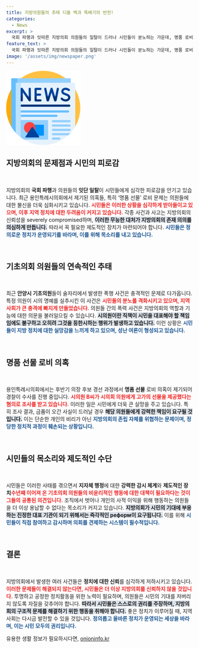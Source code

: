 ```yaml
---
title: 지방의원들의 추태 디올 백과 뚝배기의 반전!
categories:
  - News
excerpt: >
  국회 파행과 잇따른 지방의회 의원들의 일탈이 드러나 시민들이 분노하는 가운데, 명품 로비 의혹과 술자리 폭행 사건이 불거져 충격을 안기고 있다. 의원들의 무능함에 대한 규탄과 제도적 감시 필요성이 더욱 강조되고 있다.
feature_text: >
  국회 파행과 잇따른 지방의회 의원들의 일탈이 드러나 시민들이 분노하는 가운데, 명품 로비 의혹과 술자리 폭행 사건이 불거져 충격을 안기고 있다. 의원들의 무능함에 대한 규탄과 제도적 감시 필요성이 더욱 강조되고 있다.
image: '/assets/img/newspaper.png'
---
```


<p><img src="/assets/img/newspaper.png" alt="kimp 속보" /></p>

<h2 data-ke-size="size26">지방의회의 문제점과 시민의 피로감</h2>

<p data-ke-size="size16">&nbsp;</p>

<p>지방의회의 <b>국회 파행</b>과 의원들의 <b>잇단 일탈</b>이 시민들에게 심각한 피로감을 안기고 있습니다. 최근 용인특례시의회에서 제기된 의혹들, 특히 ‘명품 선물’ 로비 문제는 의원들에 대한 불신을 더욱 심화시키고 있습니다. <b><span style="color: #ee2323;">시민들은 이러한 상황을 심각하게 받아들이고 있으며, 이후 지역 정치에 대한 두려움이 커지고 있습니다.</span></b> 각종 사건과 사고는 지방의회의 신뢰성을 severely compromised하며, <b><span style="background-color: #21538527;">이러한 무능한 대처가 지방의회의 존재 의의를 의심하게 만듭니다.</span></b> 따라서 꼭 필요한 제도적인 장치가 마련되어야 합니다. <b><span style="color: #1a5490;">시민들은 정의로운 정치가 운영되기를 바라며, 이를 위해 목소리를 내고 있습니다.</span></b></p>

<p data-ke-size="size16">&nbsp;</p>

<h2 data-ke-size="size26">기초의회 의원들의 연속적인 추태</h2>

<p data-ke-size="size16">&nbsp;</p>

<p>최근 <b>안양시 기초의원</b>들이 술자리에서 발생한 폭행 사건은 충격적인 문제로 다가옵니다. 특정 의원이 시의 명예를 실추시킨 이 사건은 <b><span style="color: #ee2323;">시민들의 분노를 격화시키고 있으며, 지역 사회가 큰 충격에 빠지게 만들었습니다.</span></b> 의원들 간의 폭력 사건은 지방의회의 역할과 기능에 대한 의문을 불러일으킬 수 있습니다. <b><span style="background-color: #21538527;">시의원이란 직책이 시민을 대표해야 할 책임임에도 불구하고 오히려 그것을 등한시하는 행위가 발생하고 있습니다.</span></b> 이런 상황은 <b><span style="color: #1a5490;">시민들이 지방 정치에 대한 실망감을 느끼게 하고 있으며, 성난 여론이 형성되고 있습니다.</span></b> </p>

<p data-ke-size="size16">&nbsp;</p>

<h2 data-ke-size="size26">명품 선물 로비 의혹</h2>

<p data-ke-size="size16">&nbsp;</p>

<p>용인특례시의회에서는 후반기 의장 후보 경선 과정에서 <b>명품 선물</b> 로비 의혹이 제기되어 경찰이 수사를 진행 중입니다. <b><span style="color: #ee2323;">시의원 B씨가 시의회 의원에게 고가의 선물을 제공했다는 혐의로 조사를 받고 있습니다.</span></b> 이러한 일은 시민에게 더욱 큰 실망을 주고 있습니다. 특히 조사 결과, 금품이 오간 사실이 드러날 경우 <b><span style="background-color: #21538527;">해당 의원들에게 강력한 책임이 요구될 것입니다.</span></b> 이는 단순한 개인의 비리가 아닌 <b><span style="color: #1a5490;">지방의회의 존립 자체를 위협하는 문제이며, 정당한 정치적 과정이 훼손되는 상황입니다.</span></b></p>

<p data-ke-size="size16">&nbsp;</p>

<h2 data-ke-size="size26">시민들의 목소리와 제도적인 수단</h2>

<p data-ke-size="size16">&nbsp;</p>

<p>시민들은 이러한 사태를 겪으면서 <b>지자체 행정</b>에 대한 <b>강력한 감시 체계</b>와 <b>제도적인 장치</b리 필요하다고 주장합니다. <b><span style="color: #ee2323;">수년째 이어져 온 기초의회 의원들의 비윤리적인 행동에 대한 대책이 필요하다는 것이 그들의 공통된 의견입니다.</span></b> 조직에서 벗어나 개인의 사적 이익을 위해 행동하는 의원들을 더 이상 용납할 수 없다는 목소리가 커지고 있습니다. <b><span style="background-color: #21538527;">지방의회가 시민의 기대에 부응하는 진정한 대표 기관이 되기 위해서는 즉각적인 реформ이 요구됩니다.</span></b> 이를 위해 <b><span style="color: #1a5490;">시민들이 직접 참여하고 감시하며 의회를 견제하는 시스템이 필수적입니다.</span></b></p>

<p data-ke-size="size16">&nbsp;</p>

<h2 data-ke-size="size26">결론</h2>

<p data-ke-size="size16">&nbsp;</p>

<p>지방의회에서 발생한 여러 사건들은 <b>정치에 대한 신뢰</b>를 심각하게 저하시키고 있습니다. <b><span style="color: #ee2323;">이러한 문제들이 해결되지 않는다면, 시민들은 더 이상 지방의회를 신뢰하지 않을 것입니다.</span></b> 투명하고 공정한 정치활동을 위한 노력이 필요하며, 의원들은 시민의 기대를 저버리지 않도록 자질을 갖추어야 합니다. <b><span style="background-color: #21538527;">따라서 시민들은 스스로의 권리를 주장하며, 지방의회의 구조적 문제를 해결하기 위한 행동을 취해야 합니다.</span></b> 좋은 정치가 이루어질 때, 지역 사회는 다시금 발전할 수 있을 것입니다. <b><span style="color: #1a5490;">정의롭고 올바른 정치가 운영되는 세상을 바라며, 이는 시민 모두의 권리입니다.</span></b></p>
유용한 생활 정보가 필요하시다면, <a href="https://onioninfo.kr" rel="dofollow">onioninfo.kr</a>


